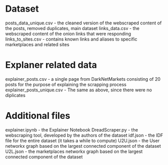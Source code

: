 # Dataset
posts_data_unique.csv - the cleaned version of the webscraped content of the posts, removed duplicates, main dataset
links_data.csv - the webscraped content of the onion links that were responding
links_to_sites.csv - contains known links and aliases to specific marketplaces and related sites

# Explaner related data
explainer_posts.csv - a single page from DarkNetMarkets consisting of 20 posts for the purpose of explaining the scrapping process
explainer_posts_unique.csv - The same as above, since there were no diplicates

# Additional files
explainer.ipynb - the Explainer Notebook
DreadScraper.py - the webscraping tool, developed by the authors of the dataset
idf.json - the IDF file for the entire dataset (it takes a while to compute)
U2U.json - the User networkx graph based on the largest connected component of the dataset
U2L.json - the marketplaces networkx graph based on the largest connected component of the dataset